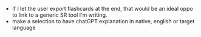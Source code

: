 * If I let the user export flashcards at the end, that would be an ideal oppo to link to a generic SR tool I'm writing.
* make a selection to have chatGPT explanation in native, english or target language